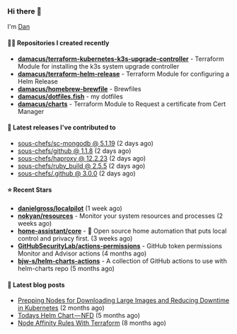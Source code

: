 

### Hi there 👋

I'm [Dan](https://medium.com/@dan.m.webb)

#### 👨‍💻 Repositories I created recently
- **[damacus/terraform-kubernetes-k3s-upgrade-controller](https://github.com/damacus/terraform-kubernetes-k3s-upgrade-controller)** - Terraform Module for installing the k3s system upgrade controller
- **[damacus/terraform-helm-release](https://github.com/damacus/terraform-helm-release)** - Terraform Module for configuring a Helm Release
- **[damacus/homebrew-brewfile](https://github.com/damacus/homebrew-brewfile)** - Brewfiles
- **[damacus/dotfiles.fish](https://github.com/damacus/dotfiles.fish)** - my dotfiles
- **[damacus/charts](https://github.com/damacus/charts)** - Terraform Module to Request a certificate from Cert Manager

#### 🚀 Latest releases I've contributed to


- [sous-chefs/sc-mongodb @ 5.1.19](https://github.com/sous-chefs/sc-mongodb/releases/tag/5.1.19) (2 days ago)
- [sous-chefs/github @ 1.1.8](https://github.com/sous-chefs/github/releases/tag/1.1.8) (2 days ago)
- [sous-chefs/haproxy @ 12.2.23](https://github.com/sous-chefs/haproxy/releases/tag/12.2.23) (2 days ago)
- [sous-chefs/ruby_build @ 2.5.5](https://github.com/sous-chefs/ruby_build/releases/tag/2.5.5) (2 days ago)
- [sous-chefs/.github @ 3.0.0](https://github.com/sous-chefs/.github/releases/tag/3.0.0) (2 days ago)

#### ⭐ Recent Stars


- **[danielgross/localpilot](https://github.com/danielgross/localpilot)** (1 week ago)
- **[nokyan/resources](https://github.com/nokyan/resources)** - Monitor your system resources and processes (2 weeks ago)
- **[home-assistant/core](https://github.com/home-assistant/core)** - :house_with_garden: Open source home automation that puts local control and privacy first. (3 weeks ago)
- **[GitHubSecurityLab/actions-permissions](https://github.com/GitHubSecurityLab/actions-permissions)** - GitHub token permissions Monitor and Advisor actions (4 months ago)
- **[bjw-s/helm-charts-actions](https://github.com/bjw-s/helm-charts-actions)** - A collection of GitHub actions to use with helm-charts repo (5 months ago)

#### 📄 Latest blog posts
- [Prepping Nodes for Downloading Large Images and Reducing Downtime in Kubernetes](https://medium.com/@dan.m.webb/prepping-nodes-for-downloading-large-images-and-reducing-downtime-in-kubernetes-551ead53f0?source=rss-bbba9c670f6e------2) (2 months ago)
- [Todays Helm Chart — NFD](https://medium.com/@dan.m.webb/todays-helm-chart-nfd-efe64f156edd?source=rss-bbba9c670f6e------2) (5 months ago)
- [Node Affinity Rules With Terraform](https://awstip.com/node-affinity-rules-with-terraform-a0766e0bb1da?source=rss-bbba9c670f6e------2) (8 months ago)
